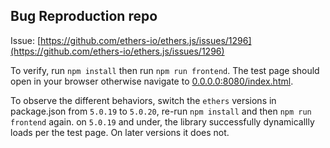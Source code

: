## Bug Reproduction repo

Issue: [https://github.com/ethers-io/ethers.js/issues/1296](https://github.com/ethers-io/ethers.js/issues/1296)

To verify, run `npm install` then run `npm run frontend`. The test page should open in your browser otherwise navigate to [0.0.0.0:8080/index.html](0.0.0.0:8080/index.html).

To observe the different behaviors, switch the `ethers` versions in package.json from `5.0.19` to `5.0.20`, re-run `npm install` and then `npm run frontend` again. on `5.0.19` and under, the library successfully dynamicallly loads per the test page. On later versions it does not.